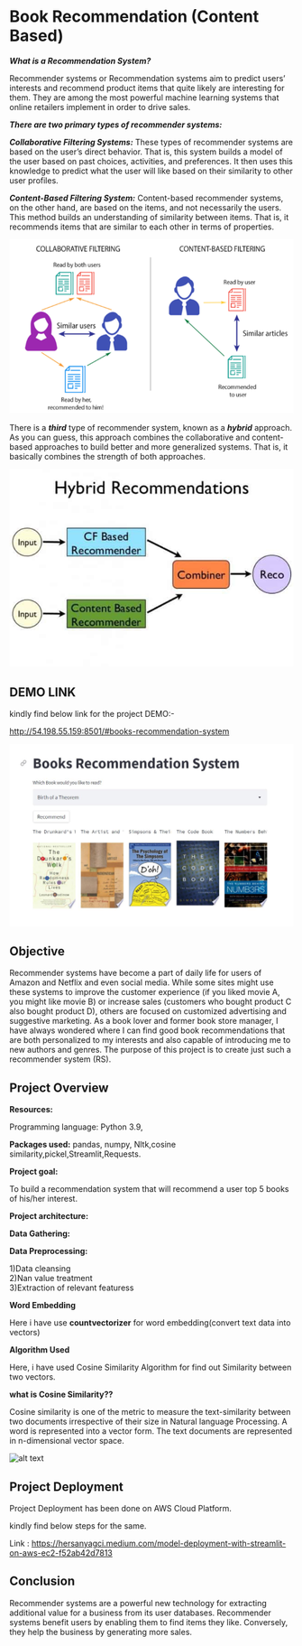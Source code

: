 
# Book Recommendation (Content Based)

***What is a Recommendation System?***

Recommender systems or Recommendation systems aim to predict users’ interests and recommend product items that quite likely are interesting for them. They are among the most powerful machine learning systems that online retailers implement in order to drive sales.

***There are two primary types of recommender systems:***

***Collaborative Filtering Systems:***  These types of recommender systems are based on the user’s direct behavior. That is, this system builds a model of the user based on past choices, activities, and preferences. It then uses this knowledge to predict what the user will like based on their similarity to other user profiles.

***Content-Based Filtering System:***  Content-based recommender systems, on the other hand, are based on the items, and not necessarily the users. This method builds an understanding of similarity between items. That is, it recommends items that are similar to each other in terms of properties.

![alt text](https://github.com/PritamAich/Books-Recommendation-System/blob/master/images/filtering.png?raw=true)


There is a ***third*** type of recommender system, known as a ***hybrid*** approach. As you can guess, this approach combines the collaborative and content-based approaches to build better and more generalized systems. That is, it basically combines the strength of both approaches.

![alt text](https://github.com/PritamAich/Books-Recommendation-System/raw/master/images/hybrid.jpg)


## DEMO LINK

kindly find below link for the project DEMO:-

http://54.198.55.159:8501/#books-recommendation-system



![Screenshot](Project_img.JPG)


## Objective

Recommender systems have become a part of daily life for users of Amazon and Netflix and even social media. While some sites might use these systems to improve the customer experience (if you liked movie A, you might like movie B) or increase sales (customers who bought product C also bought product D), others are focused on customized advertising and suggestive marketing. As a book lover and former book store manager, I have always wondered where I can find good book recommendations that are both personalized to my interests and also capable of introducing me to new authors and genres. The purpose of this project is to create just such a recommender system (RS).
## Project Overview

**Resources:**

Programming language: Python 3.9,

**Packages used:** pandas, numpy, Nltk,cosine similarity,pickel,Streamlit,Requests.

**Project goal:**

To build a recommendation system that will recommend a user top 5 books of his/her interest.

**Project architecture:**

**Data Gathering:**

**Data Preprocessing:**
 
1)Data cleansing   
2)Nan value treatment     
3)Extraction of relevant featuress

**Word Embedding**

Here i have use **countvectorizer** for word embedding(convert text data into vectors)

**Algorithm Used**

Here, i have used Cosine Similarity Algorithm for find out Similarity between two vectors.

**what is Cosine Similarity??**

Cosine similarity is one of the metric to measure the text-similarity between two documents irrespective of their size in Natural language Processing. A word is represented into a vector form. The text documents are represented in n-dimensional vector space.

![alt text](https://studymachinelearning.com/wp-content/uploads/2019/09/Cosine-similarity-Wikipedia.png)




## Project Deployment

Project Deployment has been done on AWS Cloud Platform.

kindly find below steps for the same.

Link : https://hersanyagci.medium.com/model-deployment-with-streamlit-on-aws-ec2-f52ab42d7813
## Conclusion

Recommender systems are a powerful new technology for extracting additional value for a business from its user databases. Recommender systems benefit users by enabling them to find items they like. Conversely, they help the business by generating more sales.
